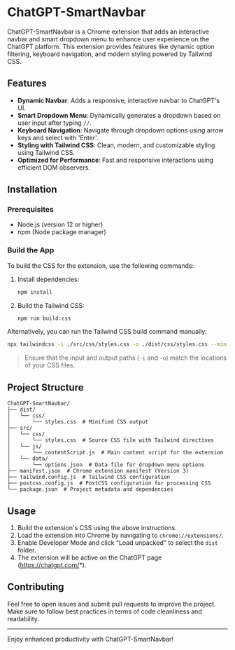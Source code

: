 
# ChatGPT-SmartNavbar

ChatGPT-SmartNavbar is a Chrome extension that adds an interactive navbar and smart dropdown menu to enhance user experience on the ChatGPT platform. This extension provides features like dynamic option filtering, keyboard navigation, and modern styling powered by Tailwind CSS. 

## Features

- **Dynamic Navbar**: Adds a responsive, interactive navbar to ChatGPT's UI.
- **Smart Dropdown Menu**: Dynamically generates a dropdown based on user input after typing `//`.
- **Keyboard Navigation**: Navigate through dropdown options using arrow keys and select with 'Enter'.
- **Styling with Tailwind CSS**: Clean, modern, and customizable styling using Tailwind CSS.
- **Optimized for Performance**: Fast and responsive interactions using efficient DOM observers.

## Installation

### Prerequisites

- Node.js (version 12 or higher)
- npm (Node package manager)

### Build the App

To build the CSS for the extension, use the following commands:

1. Install dependencies:
   ```bash
   npm install
   ```

2. Build the Tailwind CSS:
   ```bash
   npm run build:css
   ```

Alternatively, you can run the Tailwind CSS build command manually:
```bash
npx tailwindcss -i ./src/css/styles.css -o ./dist/css/styles.css --minify
```

> Ensure that the input and output paths (`-i` and `-o`) match the locations of your CSS files.

## Project Structure

```plaintext
ChatGPT-SmartNavbar/
├── dist/
│   └── css/
│       └── styles.css  # Minified CSS output
├── src/
│   └── css/
│       └── styles.css  # Source CSS file with Tailwind directives
│   └── js/
│       └── contentScript.js  # Main content script for the extension
│   └── data/
│       └── options.json  # Data file for dropdown menu options
├── manifest.json  # Chrome extension manifest (Version 3)
├── tailwind.config.js  # Tailwind CSS configuration
├── postcss.config.js  # PostCSS configuration for processing CSS
└── package.json  # Project metadata and dependencies
```

## Usage

1. Build the extension's CSS using the above instructions.
2. Load the extension into Chrome by navigating to `chrome://extensions/`.
3. Enable Developer Mode and click "Load unpacked" to select the `dist` folder.
4. The extension will be active on the ChatGPT page (https://chatgpt.com/*).

## Contributing

Feel free to open issues and submit pull requests to improve the project. Make sure to follow best practices in terms of code cleanliness and readability.

---

Enjoy enhanced productivity with ChatGPT-SmartNavbar!
